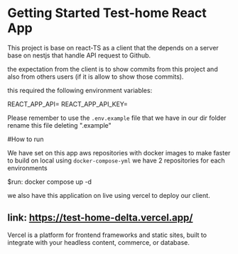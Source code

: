 # Getting Started Test-home React App

This project is base on react-TS as a client that the depends on a server
base on nestjs that handle API request to Github.

the expectation from the client is to show commits from this project and also
from others users (if it is allow to show those commits).

this required the following environment variables:

REACT_APP_API=
REACT_APP_API_KEY=

Please remember to use the `.env.example` file that we have in our dir folder
rename this file deleting ".example"

#How to run 

We have set on this app aws repositories with docker images to make faster to build on local
using `docker-compose-yml` we have 2 repositories for each environments

$run: docker compose up -d 

we also have this application on live using vercel to deploy our client.

## link: https://test-home-delta.vercel.app/

Vercel is a platform for frontend frameworks and static sites, 
built to integrate with your headless content, commerce, or database.



